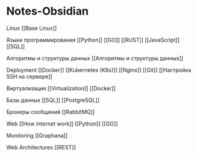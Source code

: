 # Notes-Obsidian

Linux
[[Base Linux]]

Языки программирования
[[Python]] [[GO]] [[RUST]] [[JavaScript]] [[SQL]]

Алгоритмы и структуры данных
[[Алгоритмы и структуры данных]]



Deployment
[[Docker]] [[Kubernetes (K8s)]] [[Nginx]] [[Git]] [[Настройка SSH на сервере]]

Виртуализация
[[Virtualization]] [[Docker]] 

Базы данных
[[SQL]] [[PostgreSQL]]

Брокеры сообщений
[[RabbitMQ]]

Web
[[How internet work]] [[Python]] [[GO]]

Monitoring
[[Graphana]]

Web Architectures
[[REST]]